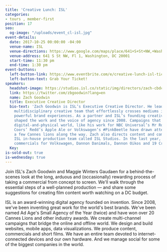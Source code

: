 ```yaml
---
title: 'Creative Lunch: ISL'
categories:
- tours , member-first
position: 17
seo:
  og-image: "/uploads/event_cl-isl.jpg"
event-details:
  date: 2017-10-25 00:00:00 -04:00
  venue-name: ISL
  venue-directions: https://www.google.com/maps/place/641+S+St+NW,+Washington,+DC+20001/@38.9145299,-77.0233145,17z/data=!3m1!4b1!4m5!3m4!1s0x89b7b7f00f4dd9df:0x71b9f72e645be48f!8m2!3d38.9145299!4d-77.0211258
  venue-address: 641 S St NW, Fl 1, Washington, DC 20001
  start-time: 11:30 pm
  end-time: 1:30 pm
event-buttons:
  left-button-link: https://www.eventbrite.com/e/creative-lunch-isl-tickets-38431935955
  left-button-text: Grab Your Ticket!
speakers:
  headshot-image: https://studios.isl.co/static/img/directors/zach-cbdc320899.jpg
  link: https://twitter.com/zbgoodwin?lang=en
  name: Zach Goodwin
  title: Executive Creative Director
  bio-text: 'Zach Goodwin is ISL’s Executive Creative Director. He leads an eclectic,
    multidisciplinary creative team that effortlessly crosses mediums in pursuit of
    powerful brand experiences. As a partner and ISL’s founding creative, Zach has
    shaped the work and the voice of agency since 2008. Campaigns that straddle the
    digital-and-physical world, like his work for NBC Universal’s Mr Robot, Miller
    Coors’ Redd’s Apple Ale or Volkswagen’s #PinkBeetle have drawn attention — and
    a few Cannes lions along the way. Zach also directs content and commercials, leading
    ISL in-house production team called ISL Studios. In the last year, he has directed
    commercials for Volkswagen, Dannon Danimals, Dannon Oikos and 19 Crimes.'
  Key: 
is-sold-out: true
is-wednesday: true
---
```


Join ISL's Zach Goodwin and Maggie Winters Gaudaen for a behind-the-scenes look at the long, arduous and (occasionally) rewarding process of taking a commercial from concept to screen. We'll walk through the essential steps of a well-planned production — and share some suggestions for creating film content worth watching on a DC budget.

ISL is an award-winning digital agency founded on invention. Since 2008, we've been inventing great work for the world's best brands. We've been named Ad Age's Small Agency of the Year (twice) and have won over 20 Cannes Lions and other industry awards. We create multi-channel campaigns that bridge the online and offline world. We design and build websites, mobile apps, data visualizations. We produce content, commercials and short films. We have an entire team devoted to internet-connected devices and our own hardware. And we manage social for some of the biggest companies in the world.
